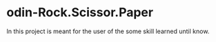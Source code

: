 # odin-Rock.Scissor.Paper
In this project is meant for the user of the some skill learned until know.
